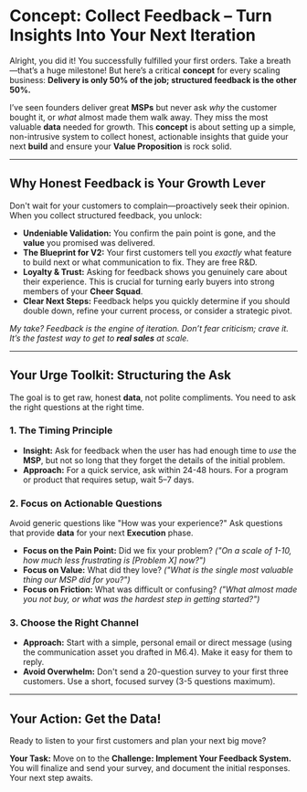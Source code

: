 # Concept: Collect Feedback – Turn Insights Into Your Next Iteration

Alright, you did it! You successfully fulfilled your first orders. Take a breath—that’s a huge milestone! But here’s a critical **concept** for every scaling business: **Delivery is only 50% of the job; structured feedback is the other 50%.**

I’ve seen founders deliver great **MSPs** but never ask *why* the customer bought it, or *what* almost made them walk away. They miss the most valuable **data** needed for growth. This **concept** is about setting up a simple, non-intrusive system to collect honest, actionable insights that guide your next **build** and ensure your **Value Proposition** is rock solid.

---

## Why Honest Feedback is Your Growth Lever

Don't wait for your customers to complain—proactively seek their opinion. When you collect structured feedback, you unlock:

* **Undeniable Validation:** You confirm the pain point is gone, and the **value** you promised was delivered.
* **The Blueprint for V2:** Your first customers tell you *exactly* what feature to build next or what communication to fix. They are free R&D.
* **Loyalty & Trust:** Asking for feedback shows you genuinely care about their experience. This is crucial for turning early buyers into strong members of your **Cheer Squad**.
* **Clear Next Steps:** Feedback helps you quickly determine if you should double down, refine your current process, or consider a strategic pivot.

*My take? Feedback is the engine of iteration. Don’t fear criticism; crave it. It’s the fastest way to get to **real sales** at scale.*

---

## Your Urge Toolkit: Structuring the Ask

The goal is to get raw, honest **data**, not polite compliments. You need to ask the right questions at the right time.

### 1. The Timing Principle

* **Insight:** Ask for feedback when the user has had enough time to *use* the **MSP**, but not so long that they forget the details of the initial problem.
* **Approach:** For a quick service, ask within 24-48 hours. For a program or product that requires setup, wait 5–7 days.

### 2. Focus on Actionable Questions

Avoid generic questions like "How was your experience?" Ask questions that provide **data** for your next **Execution** phase.

* **Focus on the Pain Point:** Did we fix your problem? *("On a scale of 1-10, how much less frustrating is [Problem X] now?")*
* **Focus on Value:** What did they love? *("What is the single most valuable thing our MSP did for you?")*
* **Focus on Friction:** What was difficult or confusing? *("What almost made you not buy, or what was the hardest step in getting started?")*

### 3. Choose the Right Channel

* **Approach:** Start with a simple, personal email or direct message (using the communication asset you drafted in M6.4). Make it easy for them to reply.
* **Avoid Overwhelm:** Don't send a 20-question survey to your first three customers. Use a short, focused survey (3-5 questions maximum).

---

## Your Action: Get the Data!

Ready to listen to your first customers and plan your next big move?

**Your Task:** Move on to the **Challenge: Implement Your Feedback System.** You will finalize and send your survey, and document the initial responses. Your next step awaits.